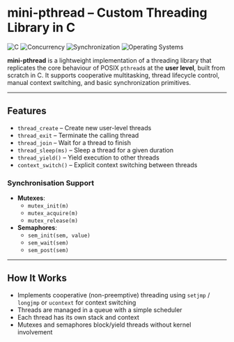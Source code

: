 # mini-pthread – Custom Threading Library in C

![C](https://img.shields.io/badge/C-Language-blue)
![Concurrency](https://img.shields.io/badge/Threads-User_Level-purple)
![Synchronization](https://img.shields.io/badge/Mutexes_&_Semaphores-green)
![Operating Systems](https://img.shields.io/badge/OS-Concepts-orange)

**mini-pthread** is a lightweight implementation of a threading library that replicates the core behaviour of POSIX `pthread`s at the **user level**, built from scratch in C. It supports cooperative multitasking, thread lifecycle control, manual context switching, and basic synchronization primitives.

---

## Features

- `thread_create` – Create new user-level threads
- `thread_exit` – Terminate the calling thread
- `thread_join` – Wait for a thread to finish
- `thread_sleep(ms)` – Sleep a thread for a given duration
- `thread_yield()` – Yield execution to other threads
- `context_switch()` – Explicit context switching between threads

### Synchronisation Support

- **Mutexes**:
  - `mutex_init(m)`
  - `mutex_acquire(m)`
  - `mutex_release(m)`
- **Semaphores**:
  - `sem_init(sem, value)`
  - `sem_wait(sem)`
  - `sem_post(sem)`

---

## How It Works

- Implements cooperative (non-preemptive) threading using `setjmp` / `longjmp` or `ucontext` for context switching
- Threads are managed in a queue with a simple scheduler
- Each thread has its own stack and context
- Mutexes and semaphores block/yield threads without kernel involvement

